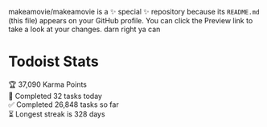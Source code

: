 makeamovie/makeamovie is a ✨ special ✨ repository because its `README.md` (this file) appears on your GitHub profile.
You can click the Preview link to take a look at your changes. darn right ya can

# Todoist Stats

<!-- TODO-IST:START -->
🏆  37,090 Karma Points           
🌸  Completed 32 tasks today           
✅  Completed 26,848 tasks so far           
⏳  Longest streak is 328 days
<!-- TODO-IST:END -->